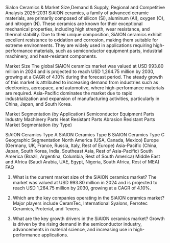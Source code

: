 Sialon Ceramics & Market Size,Demand & Supply, Regional and Competitive Analysis 2025-2031
SiAlON ceramics, a family of advanced ceramic materials, are primarily composed of silicon (Si), aluminum (Al), oxygen (O), and nitrogen (N). These ceramics are known for their exceptional mechanical properties, including high strength, wear resistance, and thermal stability. Due to their unique composition, SiAlON ceramics exhibit excellent resistance to oxidation and corrosion, making them suitable for extreme environments. They are widely used in applications requiring high-performance materials, such as semiconductor equipment parts, industrial machinery, and heat-resistant components.

Market Size
The global SiAlON ceramics market was valued at USD 993.80 million in 2024 and is projected to reach USD 1,264.75 million by 2030, growing at a CAGR of 4.10% during the forecast period. The steady growth of this market is attributed to increasing demand from industries such as electronics, aerospace, and automotive, where high-performance materials are required. Asia-Pacific dominates the market due to rapid industrialization and expansion of manufacturing activities, particularly in China, Japan, and South Korea.

Market Segmentation (by Application)
Semiconductor Equipment Parts
Industry Machinery Parts
Heat Resistant Parts
Abrasion Resistant Parts
Market Segmentation (by Type)

SiAlON Ceramics Type A 
SiAlON Ceramics Type B 
SiAlON Ceramics Type C
Geographic Segmentation
North America (USA, Canada, Mexico)
Europe (Germany, UK, France, Russia, Italy, Rest of Europe)
Asia-Pacific (China, Japan, South Korea, India, Southeast Asia, Rest of Asia-Pacific)
South America (Brazil, Argentina, Columbia, Rest of South America)
Middle East and Africa (Saudi Arabia, UAE, Egypt, Nigeria, South Africa, Rest of MEA)
FAQ
01. What is the current market size of the SiAlON ceramics market?
The market was valued at USD 993.80 million in 2024 and is projected to reach USD 1,264.75 million by 2030, growing at a CAGR of 4.10%.

02. Which are the key companies operating in the SiAlON ceramics market?
Major players include CeramTec, International Syalons, Ferrotec Ceramics, Proterial, and Texers.

03. What are the key growth drivers in the SiAlON ceramics market?
Growth is driven by the rising demand in the semiconductor industry, advancements in material science, and increasing use in high-performance applications.
